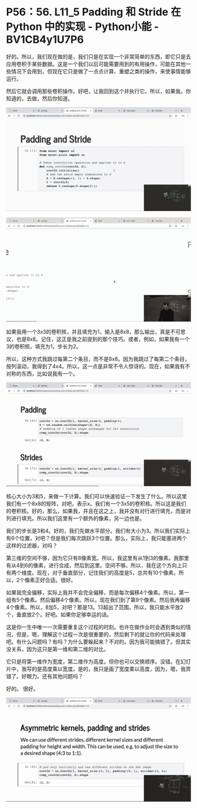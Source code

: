 # P56：56. L11_5 Padding 和 Stride 在 Python 中的实现 - Python小能 - BV1CB4y1U7P6

好的。所以，我们现在做的是，我们只是在实现一个非常简单的东西，即它只是去应用卷积于某些数据。这是一个我们以后可能需要用到的有用操作，可能在其他一些情况下会用到，但现在它只是做了一点点计算、重塑之类的操作，来使事情能够运行。

然后它就会调用那些卷积操作。好吧，让我回到这个并执行它。所以，如果我。你知道的，去做，然后你知道。

![](img/a9b722eb4ed87bf719e05353ef0955c9_1.png)

![](img/a9b722eb4ed87bf719e05353ef0955c9_2.png)

如果我用一个3x3的卷积核，并且填充为1，输入是8x8，那么输出，真是不可思议，也是8x8。记住，这正是我之前提到的那个技巧。或者，例如，如果我有一个3的卷积核，填充为1，步长为2。

所以，这种方式我跳过每第二个条目，而不是8x8。因为我跳过了每第二个条目，按列滚动，我得到了4x4。所以，这一点是非常不令人惊讶的。现在，如果我有不对称的东西，比如说我有一个。

![](img/a9b722eb4ed87bf719e05353ef0955c9_4.png)

核心大小为3和5，来做一下计算。我们可以快速验证一下发生了什么。所以这里我们有一个8x8的矩阵，对吧，表示x。我们有一个3x5的卷积核。所以这是我们的卷积核。好的，那么，如果我，并且在这之上，我并没有对行进行填充，而是对列进行填充。所以我们这里有一个额外的像素，另一边也是。

我们的步长是3和4。好的，我们先做水平部分。我们有大小为3。所以我们实际上有6个位置，对吧？但是我们每次跳跃3个位置。那么，实际上，我只能塞进两个这样的过滤器，对吗？

第三维的空间不够，因为它只有8像素宽。所以，我这里有从1到3的像素。我那里有从4到6的像素，进行合成，然后到这里。空间不够。所以，我在这个方向上只有两个维度。现在，对于垂直部分，记住我们的高度是5，总共有10个像素。所以，2个像素正好合适。很好。

如果我完全偏移，实际上我并不会完全偏移，而是每次偏移4个像素。所以，第一组有5个像素。然后偏移4个像素。所以，现在我们到了第9个像素。然后我再偏移4个像素。所以，8加5，对吧？那是13。13超出了范围。所以，我只能水平放2个，垂直放2个。好吧。如果你足够幸运的话。

这是你一生中唯一一次需要重复这个过程的时刻。也许在做作业时会遇到类似的情况，但是，嗯，理解这个过程一次是很重要的，然后剩下的就让你的代码来处理吧。有什么问题吗？有吗？为什么要躲起来？不对的。因为我可能搞错了。但其实没关系，因为这只是第一维和第二维的对比。

它只是将第一维作为宽度，第二维作为高度。但你也可以交换顺序。没错。在幻灯片中，我写的是高度乘以宽度。是的，我只是画了宽度乘以高度，因为，嗯，我弄错了。好眼力。还有其他问题吗？

好的。 很好。

![](img/a9b722eb4ed87bf719e05353ef0955c9_6.png)
